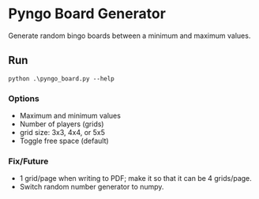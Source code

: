 # Pyngo Board Generator

Generate random bingo boards between a minimum and maximum values.

## Run

`python .\pyngo_board.py --help`

### Options

* Maximum and minimum values
* Number of players (grids)
* grid size: 3x3, 4x4, or 5x5
* Toggle free space (default)

### Fix/Future

* 1 grid/page when writing to PDF; make it so that it can be 4 grids/page.
* Switch random number generator to numpy.

